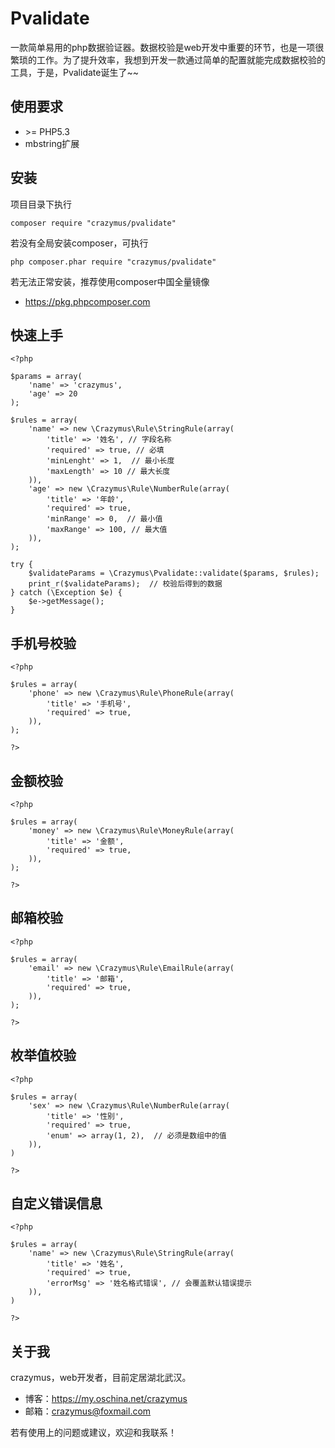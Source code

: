 # Pvalidate
一款简单易用的php数据验证器。数据校验是web开发中重要的环节，也是一项很繁琐的工作。为了提升效率，我想到开发一款通过简单的配置就能完成数据校验的工具，于是，Pvalidate诞生了~~
## 使用要求
-  \>= PHP5.3
-  mbstring扩展

## 安装 
项目目录下执行
```
composer require "crazymus/pvalidate"
```
若没有全局安装composer，可执行
```
php composer.phar require "crazymus/pvalidate"
```
若无法正常安装，推荐使用composer中国全量镜像
- https://pkg.phpcomposer.com

## 快速上手
```
<?php 

$params = array(
    'name' => 'crazymus',
    'age' => 20
);

$rules = array(
    'name' => new \Crazymus\Rule\StringRule(array(
        'title' => '姓名', // 字段名称
        'required' => true, // 必填 
        'minLenght' => 1,  // 最小长度
        'maxLength' => 10 // 最大长度
    )),
    'age' => new \Crazymus\Rule\NumberRule(array(
        'title' => '年龄',
        'required' => true,
        'minRange' => 0,  // 最小值
        'maxRange' => 100, // 最大值 
    )), 
);

try {
    $validateParams = \Crazymus\Pvalidate::validate($params, $rules);
    print_r($validateParams);  // 校验后得到的数据
} catch (\Exception $e) {
    $e->getMessage();
}
```

## 手机号校验 
```
<?php

$rules = array(
    'phone' => new \Crazymus\Rule\PhoneRule(array(
        'title' => '手机号',
        'required' => true,
    )),
);

?>
```

## 金额校验 
```
<?php

$rules = array(
    'money' => new \Crazymus\Rule\MoneyRule(array(
        'title' => '金额',
        'required' => true,
    )),
);

?>
```

## 邮箱校验 
```
<?php

$rules = array(
    'email' => new \Crazymus\Rule\EmailRule(array(
        'title' => '邮箱',
        'required' => true,
    )),
);

?>
```


## 枚举值校验 
```
<?php 

$rules = array(
    'sex' => new \Crazymus\Rule\NumberRule(array(
        'title' => '性别',
        'required' => true,
        'enum' => array(1, 2),  // 必须是数组中的值
    )),
)

?>
```

## 自定义错误信息 
```
<?php 

$rules = array(
    'name' => new \Crazymus\Rule\StringRule(array(
        'title' => '姓名',
        'required' => true,
        'errorMsg' => '姓名格式错误', // 会覆盖默认错误提示
    )),
)

?>
```

## 关于我 

crazymus，web开发者，目前定居湖北武汉。
- 博客：https://my.oschina.net/crazymus
- 邮箱：crazymus@foxmail.com

若有使用上的问题或建议，欢迎和我联系！


